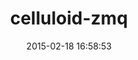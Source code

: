 ---
layout: post
title:  "celluloid-zmq"
repo:   "celluloid/celluloid-zmq"
date:   2015-02-18 16:58:53
gemurl: http://github.com/celluloid/celluloid-zmq
---
